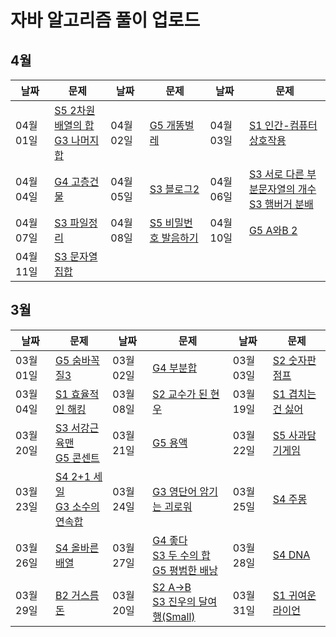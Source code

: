 # 자바 알고리즘 풀이 업로드

## 4월
| 날짜        | 문제                                                         | 날짜       | 문제                                                         | 날짜       | 문제                                                         |
| ---------- | ------------------------------------------------------------ | ---------- | ------------------------------------------------------------ | ---------- | ------------------------------------------------------------ |
| 04월 01일  | [S5 2차원 배열의 합](https://www.acmicpc.net/problem/2167)<br>[G3 나머지 합](https://www.acmicpc.net/problem/10986) | 04월 02일  | [G5 개똥벌레](https://www.acmicpc.net/problem/3020) | 04월 03일 | [S1 인간-컴퓨터 상호작용](https://www.acmicpc.net/problem/16139) |
| 04월 04일  | [G4 고층건물](https://www.acmicpc.net/problem/1027) | 04월 05일  | [S3 블로그2](https://www.acmicpc.net/problem/20365) | 04월 06일  | [S3 서로 다른 부분문자열의 개수](https://www.acmicpc.net/problem/11478)<br>[S3 햄버거 분배](https://www.acmicpc.net/problem/19941) |
| 04월 07일  | [S3 파일정리](https://www.acmicpc.net/problem/20291) | 04월 08일  | [S5 비밀번호 발음하기](https://www.acmicpc.net/problem/4659) | 04월 10일  | [G5 A와B 2](https://www.acmicpc.net/problem/12919) |
| 04월 11일  | [S3 문자열 집합](https://www.acmicpc.net/problem/14425) |


## 3월
| 날짜        | 문제                                                         | 날짜       | 문제                                                         | 날짜       | 문제                                                         |
| ---------- | ------------------------------------------------------------ | ---------- | ------------------------------------------------------------ | ---------- | ------------------------------------------------------------ |
| 03월 01일  | [G5 숨바꼭질3](https://www.acmicpc.net/problem/13549) | 03월 02일  | [G4 부분합](https://www.acmicpc.net/problem/1806) | 03월 03일 | [S2 숫자판 점프](https://www.acmicpc.net/problem/2210)|
| 03월 04일  | [S1 효율적인 해킹](https://www.acmicpc.net/problem/1325) | 03월 08일  | [S2 교수가 된 현우](https://www.acmicpc.net/problem/3474) | 03월 19일  | [S1 겹치는건 싫어](https://www.acmicpc.net/problem/20922) |
| 03월 20일  | [S3 서강근육맨](https://www.acmicpc.net/problem/20300)<br>[G5 콘센트](https://www.acmicpc.net/problem/23843) | 03월 21일  | [G5 용액](https://www.acmicpc.net/problem/2467) | 03월 22일  | [S5 사과담기게임](https://www.acmicpc.net/problem/2828) |
| 03월 23일  | [S4 2+1 세일](https://www.acmicpc.net/problem/11508)<br>[G3 소수의 연속합](https://www.acmicpc.net/problem/1644) | 03월 24일  | [G3 영단어 암기는 괴로워](https://www.acmicpc.net/problem/20920) | 03월 25일  | [S4 주몽](https://www.acmicpc.net/problem/1940) |
| 03월 26일  | [S4 올바른 배열](https://www.acmicpc.net/problem/1337) | 03월 27일  | [G4 좋다](https://www.acmicpc.net/problem/1253)<br>[S3 두 수의 합](https://www.acmicpc.net/problem/3273)<br>[G5 평범한 배낭](https://www.acmicpc.net/problem/12865) | 03월 28일  | [S4 DNA](https://www.acmicpc.net/problem/1969) |
| 03월 29일  | [B2 거스름돈](https://www.acmicpc.net/problem/5585) | 03월 20일  | [S2 A->B](https://www.acmicpc.net/problem/16953)<br>[S3 진우의 달여행(Small)](https://www.acmicpc.net/problem/17484) | 03월 31일  | [S1 귀여운 라이언](https://www.acmicpc.net/problem/15565) |
